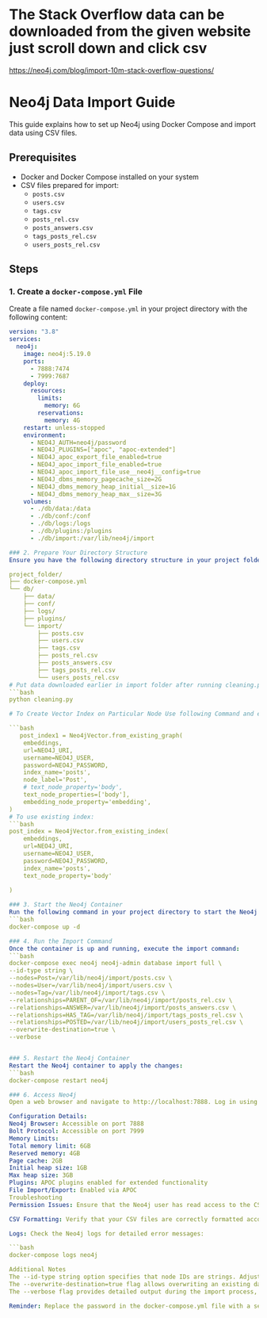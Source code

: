 # The Stack Overflow data can be downloaded from the given website just scroll down and click csv
https://neo4j.com/blog/import-10m-stack-overflow-questions/

# Neo4j Data Import Guide

This guide explains how to set up Neo4j using Docker Compose and import data using CSV files.

## Prerequisites

- Docker and Docker Compose installed on your system
- CSV files prepared for import:
  - `posts.csv`
  - `users.csv`
  - `tags.csv`
  - `posts_rel.csv`
  - `posts_answers.csv`
  - `tags_posts_rel.csv`
  - `users_posts_rel.csv`

## Steps

### 1. Create a `docker-compose.yml` File

Create a file named `docker-compose.yml` in your project directory with the following content:

```yaml
version: "3.8"
services:
  neo4j:
    image: neo4j:5.19.0
    ports:
      - 7888:7474
      - 7999:7687
    deploy:
      resources:
        limits:
          memory: 6G
        reservations:
          memory: 4G
    restart: unless-stopped
    environment:
      - NEO4J_AUTH=neo4j/password
      - NEO4J_PLUGINS=["apoc", "apoc-extended"]
      - NEO4J_apoc_export_file_enabled=true
      - NEO4J_apoc_import_file_enabled=true
      - NEO4J_apoc_import_file_use__neo4j__config=true
      - NEO4J_dbms_memory_pagecache_size=2G
      - NEO4J_dbms_memory_heap_initial__size=1G
      - NEO4J_dbms_memory_heap_max__size=3G
    volumes:
      - ./db/data:/data
      - ./db/conf:/conf
      - ./db/logs:/logs
      - ./db/plugins:/plugins
      - ./db/import:/var/lib/neo4j/import

### 2. Prepare Your Directory Structure
Ensure you have the following directory structure in your project folder:

project_folder/
├── docker-compose.yml
└── db/
    ├── data/
    ├── conf/
    ├── logs/
    ├── plugins/
    └── import/
        ├── posts.csv
        ├── users.csv
        ├── tags.csv
        ├── posts_rel.csv
        ├── posts_answers.csv
        ├── tags_posts_rel.csv
        └── users_posts_rel.csv
# Put data downloaded earlier in import folder after running cleaning.py
```bash
python cleaning.py

# To Create Vector Index on Particular Node Use following Command and embedding

```bash
   post_index1 = Neo4jVector.from_existing_graph(
    embeddings,
    url=NEO4J_URI,
    username=NEO4J_USER,
    password=NEO4J_PASSWORD,
    index_name='posts',
    node_label='Post',
    # text_node_property='body',
    text_node_properties=['body'],
    embedding_node_property='embedding',
)
# To use existing index:
```bash
post_index = Neo4jVector.from_existing_index(
    embeddings,
    url=NEO4J_URI,
    username=NEO4J_USER,
    password=NEO4J_PASSWORD,
    index_name='posts',
    text_node_property='body'
    
)

### 3. Start the Neo4j Container
Run the following command in your project directory to start the Neo4j container in detached mode:
```bash
docker-compose up -d

### 4. Run the Import Command
Once the container is up and running, execute the import command:
```bash
docker-compose exec neo4j neo4j-admin database import full \
--id-type string \
--nodes=Post=/var/lib/neo4j/import/posts.csv \
--nodes=User=/var/lib/neo4j/import/users.csv \
--nodes=Tag=/var/lib/neo4j/import/tags.csv \
--relationships=PARENT_OF=/var/lib/neo4j/import/posts_rel.csv \
--relationships=ANSWER=/var/lib/neo4j/import/posts_answers.csv \
--relationships=HAS_TAG=/var/lib/neo4j/import/tags_posts_rel.csv \
--relationships=POSTED=/var/lib/neo4j/import/users_posts_rel.csv \
--overwrite-destination=true \
--verbose


### 5. Restart the Neo4j Container
Restart the Neo4j container to apply the changes:
```bash
docker-compose restart neo4j

### 6. Access Neo4j
Open a web browser and navigate to http://localhost:7888. Log in using the username neo4j and the password you set in the docker-compose.yml file.

Configuration Details:
Neo4j Browser: Accessible on port 7888
Bolt Protocol: Accessible on port 7999
Memory Limits:
Total memory limit: 6GB
Reserved memory: 4GB
Page cache: 2GB
Initial heap size: 1GB
Max heap size: 3GB
Plugins: APOC plugins enabled for extended functionality
File Import/Export: Enabled via APOC
Troubleshooting
Permission Issues: Ensure that the Neo4j user has read access to the CSV files.

CSV Formatting: Verify that your CSV files are correctly formatted according to Neo4j's requirements.

Logs: Check the Neo4j logs for detailed error messages:

```bash
docker-compose logs neo4j

Additional Notes
The --id-type string option specifies that node IDs are strings. Adjust if your data uses different ID types.
The --overwrite-destination=true flag allows overwriting an existing database. Use with caution in production environments.
The --verbose flag provides detailed output during the import process, which can be helpful for debugging.

Reminder: Replace the password in the docker-compose.yml file with a secure one before deploying in a production environment.